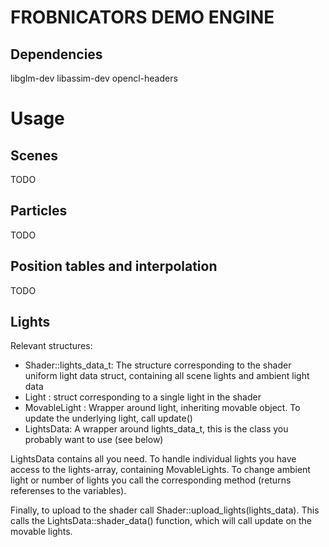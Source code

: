 FROBNICATORS DEMO ENGINE
==========

Dependencies
------------
libglm-dev
libassim-dev
opencl-headers

Usage
===========

Scenes
-------
TODO

Particles
--------
TODO

Position tables and interpolation
------
TODO

Lights
------
Relevant structures:

* Shader::lights_data_t: The structure corresponding to the shader uniform light data struct, containing all scene lights and ambient light data
* Light : struct corresponding to a single light in the shader
* MovableLight : Wrapper around light, inheriting movable object. To update the underlying light, call update()
* LightsData: A wrapper around lights_data_t, this is the class you probably want to use (see below)

LightsData contains all you need. To handle individual lights you have access to the lights-array, containing MovableLights. 
To change ambient light or number of lights you call the corresponding method (returns referenses to the variables).

Finally, to upload to the shader call Shader::upload_lights(lights_data). This calls the LightsData::shader_data() function, which will call update on the movable lights.




